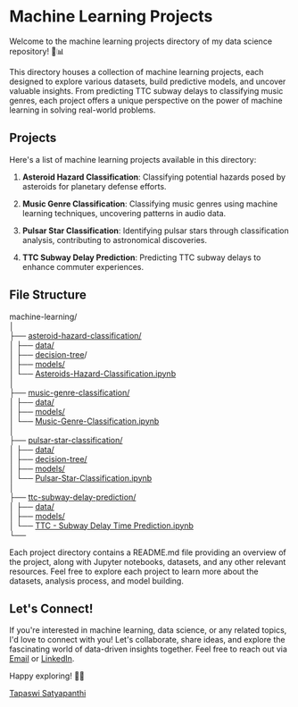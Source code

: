 # Machine Learning Projects

Welcome to the machine learning projects directory of my data science repository! 🤖📊

This directory houses a collection of machine learning projects, each designed to explore various datasets, build predictive models, and uncover valuable insights. From predicting TTC subway delays to classifying music genres, each project offers a unique perspective on the power of machine learning in solving real-world problems.

## Projects

Here's a list of machine learning projects available in this directory:

1. **Asteroid Hazard Classification**: Classifying potential hazards posed by asteroids for planetary defense efforts.

2. **Music Genre Classification**: Classifying music genres using machine learning techniques, uncovering patterns in audio data.

3. **Pulsar Star Classification**: Identifying pulsar stars through classification analysis, contributing to astronomical discoveries.

4. **TTC Subway Delay Prediction**: Predicting TTC subway delays to enhance commuter experiences.

## File Structure

machine-learning/<br>
│<br>
├── [asteroid-hazard-classification/](asteroid-hazard-classification)<br>
│ ├── [data/](asteroid-hazard-classification/data)<br>
│ ├── [decision-tree](asteroid-hazard-classification/decision-tree)/<br>
│ ├── [models/](asteroid-hazard-classification/models)<br>
│ └── [Asteroids-Hazard-Classification.ipynb](asteroid-hazard-classification/Asteroids-Hazard-Classification.ipynb)<br>
│<br>
├── [music-genre-classification/](music-genre-classification)<br>
│ ├── [data/](music-genre-classification/data)<br>
│ ├── [models/](music-genre-classification/models)<br>
│ └── [Music-Genre-Classification.ipynb](music-genre-classification/Music-Genre-Classification.ipynb)<br>
│<br>
├── [pulsar-star-classification/](pulsar-star-classification)<br>
│ ├── [data/](pulsar-star-classification/data)<br>
│ ├── [decision-tree/](pulsar-star-classification/decision-tree)<br>
│ ├── [models/](pulsar-star-classification/models)<br>
│ └── [Pulsar-Star-Classification.ipynb](pulsar-star-classification/Pulsar-Star-Classification.ipynb)<br>
│<br>
├── [ttc-subway-delay-prediction/](ttc-subway-delay-prediction)<br>
│ ├── [data/](ttc-subway-delay-prediction/data)<br>
│ ├── [models/](ttc-subway-delay-prediction/models)<br>
│ └── [TTC - Subway Delay Time Prediction.ipynb](ttc-subway-delay-prediction/TTC%20-%20Subway%20Delay%20Time%20Prediction.ipynb)<br>
└──

Each project directory contains a README.md file providing an overview of the project, along with Jupyter notebooks, datasets, and any other relevant resources. Feel free to explore each project to learn more about the datasets, analysis process, and model building.

## Let's Connect!

If you're interested in machine learning, data science, or any related topics, I'd love to connect with you! Let's collaborate, share ideas, and explore the fascinating world of data-driven insights together. Feel free to reach out via [Email](mailto:satyapanthi.t@northeastern.edu) or [LinkedIn](https://www.linkedin.com/in/tapaswi-v-s/).

Happy exploring! 🚀🤖

[Tapaswi Satyapanthi](https://www.linkedin.com/in/tapaswi-v-s/)

